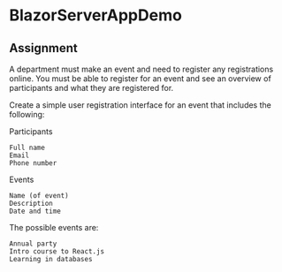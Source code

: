 # BlazorServerAppDemo

## Assignment
A department must make an event and need to register any registrations online. You must be able to register for an event and see an overview of participants and what they are registered for.

Create a simple user registration interface for an event that includes the following:

Participants

    Full name
    Email
    Phone number

Events

    Name (of event)
    Description
    Date and time

The possible events are:

    Annual party
    Intro course to React.js
    Learning in databases